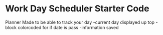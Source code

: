 # Work Day Scheduler Starter Code
Planner Made to be able to track your day
-current day displayed up top
-block colorcoded for if date is pass
-information saved